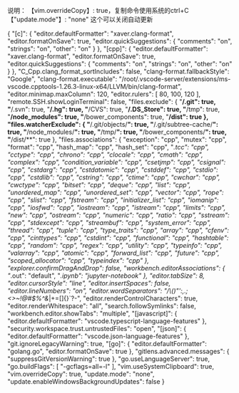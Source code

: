 说明：
【vim.overrideCopy】: true，复制命令使用系统的ctrl+C
【"update.mode"】: "none" 这个可以关闭自动更新

{
    "[c]": {
        "editor.defaultFormatter": "xaver.clang-format",
        "editor.formatOnSave": true,
        "editor.quickSuggestions": {
            "comments": "on",
            "strings": "on",
            "other": "on"
        }
    },
    "[cpp]": {
        "editor.defaultFormatter": "xaver.clang-format",
        "editor.formatOnSave": true,
        "editor.quickSuggestions": {
            "comments": "on",
            "strings": "on",
            "other": "on"
        }
    },
    "C_Cpp.clang_format_sortIncludes": false,
    "clang-format.fallbackStyle": "Google",
    "clang-format.executable": "/root/.vscode-server/extensions/ms-vscode.cpptools-1.26.3-linux-x64/LLVM/bin/clang-format",
    "editor.minimap.maxColumn": 120,
    "editor.rulers": [
        80,
        100,
        120
    ],
    "remote.SSH.showLoginTerminal": false,
    "files.exclude": {
        "**/.git": true,
        "**/.svn": true,
        "**/.hg": true,
        "**/CVS": true,
        "**/.DS_Store": true,
        "**/tmp": true,
        "**/node_modules": true,
        "**/bower_components": true,
        "**/dist": true
    },
    "files.watcherExclude": {
        "**/.git/objects/**": true,
        "**/.git/subtree-cache/**": true,
        "**/node_modules/**": true,
        "**/tmp/**": true,
        "**/bower_components/**": true,
        "**/dist/**": true
    },
    "files.associations": {
        "exception": "cpp",
        "mutex": "cpp",
        "format": "cpp",
        "hash_map": "cpp",
        "hash_set": "cpp",
        "*.tcc": "cpp",
        "cctype": "cpp",
        "chrono": "cpp",
        "clocale": "cpp",
        "cmath": "cpp",
        "complex": "cpp",
        "condition_variable": "cpp",
        "csetjmp": "cpp",
        "csignal": "cpp",
        "cstdarg": "cpp",
        "cstdatomic": "cpp",
        "cstddef": "cpp",
        "cstdio": "cpp",
        "cstdlib": "cpp",
        "cstring": "cpp",
        "ctime": "cpp",
        "cwchar": "cpp",
        "cwctype": "cpp",
        "bitset": "cpp",
        "deque": "cpp",
        "list": "cpp",
        "unordered_map": "cpp",
        "unordered_set": "cpp",
        "vector": "cpp",
        "rope": "cpp",
        "slist": "cpp",
        "fstream": "cpp",
        "initializer_list": "cpp",
        "iomanip": "cpp",
        "iosfwd": "cpp",
        "iostream": "cpp",
        "istream": "cpp",
        "limits": "cpp",
        "new": "cpp",
        "ostream": "cpp",
        "numeric": "cpp",
        "ratio": "cpp",
        "sstream": "cpp",
        "stdexcept": "cpp",
        "streambuf": "cpp",
        "system_error": "cpp",
        "thread": "cpp",
        "tuple": "cpp",
        "type_traits": "cpp",
        "array": "cpp",
        "cfenv": "cpp",
        "cinttypes": "cpp",
        "cstdint": "cpp",
        "functional": "cpp",
        "hashtable": "cpp",
        "random": "cpp",
        "regex": "cpp",
        "utility": "cpp",
        "typeinfo": "cpp",
        "valarray": "cpp",
        "atomic": "cpp",
        "forward_list": "cpp",
        "future": "cpp",
        "scoped_allocator": "cpp",
        "typeindex": "cpp"
    },
    "explorer.confirmDragAndDrop": false,
    "workbench.editorAssociations": {
        "*.out": "default",
        "*.ipynb": "jupyter-notebook"
    },
    "editor.tabSize": 8,
    "editor.cursorStyle": "line",
    "editor.insertSpaces": false,
    "editor.lineNumbers": "on",
    "editor.wordSeparators": "/\\()\"':,.;<>~!@#$%^&*|+=[]{}`?-",
    "editor.renderControlCharacters": true,
    "editor.renderWhitespace": "all",
    "search.followSymlinks": false,
    "workbench.editor.showTabs": "multiple",
    "[javascript]": {
        "editor.defaultFormatter": "vscode.typescript-language-features"
    },
    "security.workspace.trust.untrustedFiles": "open",
    "[json]": {
        "editor.defaultFormatter": "vscode.json-language-features"
    },
    "git.ignoreLegacyWarning": true,
    "[go]": {
        "editor.defaultFormatter": "golang.go",
        "editor.formatOnSave": true
    },
    "gitlens.advanced.messages": {
        "suppressGitVersionWarning": true
    },
    "go.useLanguageServer": true,
    "go.buildFlags": [
        "-gcflags=all=-l"
    ],
    "vim.useSystemClipboard": true,
    "vim.overrideCopy": true,
    "update.mode": "none",
    "update.enableWindowsBackgroundUpdates": false
}
